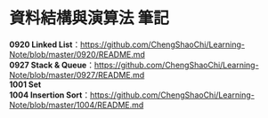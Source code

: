 # 資料結構與演算法 筆記

**0920 Linked List**：https://github.com/ChengShaoChi/Learning-Note/blob/master/0920/README.md  
**0927 Stack & Queue**：https://github.com/ChengShaoChi/Learning-Note/blob/master/0927/README.md  
**1001 Set**  
**1004 Insertion Sort**：https://github.com/ChengShaoChi/Learning-Note/blob/master/1004/README.md
